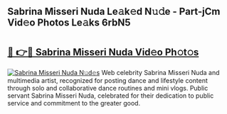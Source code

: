 ## Sabrina Misseri Nuda Le𝚊k𝚎d N𝚞𝚍e - Part-jCm Vid𝚎o Photos Le𝚊ks 6rbN5

# <h2><a href="http://fbfdi5.evod.top/?m=Sabrina+Misseri+Nuda">🔗 👉🔴 Sabrina Misseri Nuda Vid𝚎o Ph𝚘t𝚘s</a></h2>

[![Sabrina Misseri Nuda N𝚞d𝚎s](https://i.imgur.com/8V9OHl7.gif)](http://fbfdi5.evod.top/?m=Sabrina+Misseri+Nuda)
Web celebrity Sabrina Misseri Nuda and multimedia artist, recognized for posting dance and lifestyle content through solo and collaborative dance routines and mini vlogs. Public servant Sabrina Misseri Nuda, celebrated for their dedication to public service and commitment to the greater good. 
